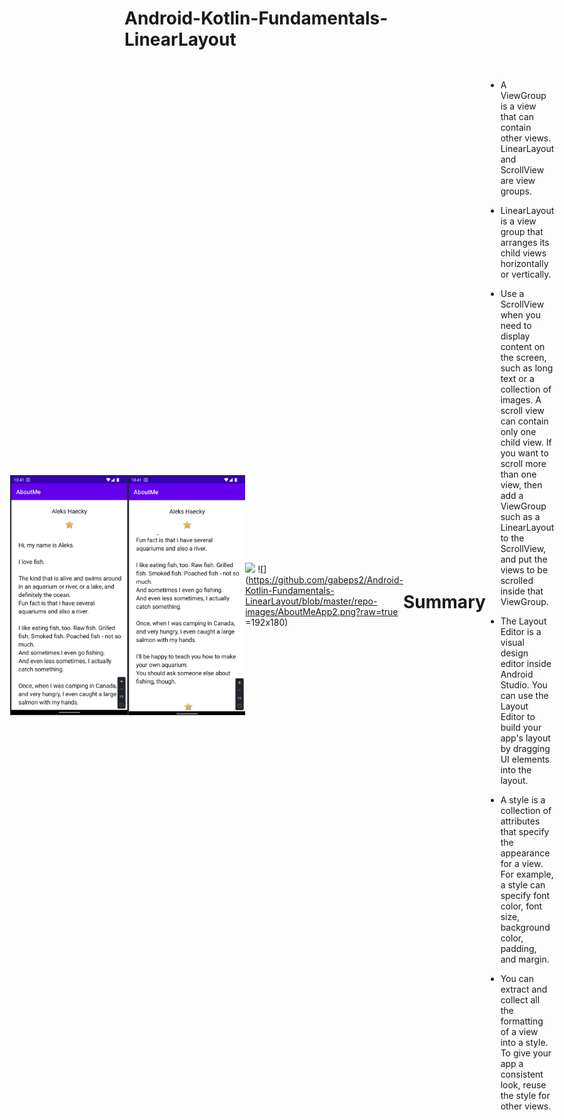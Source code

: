 # Android-Kotlin-Fundamentals-LinearLayout

<div style="display: flex; align-items: center; justify-content: center;">

<img src="https://github.com/gabeps2/Android-Kotlin-Fundamentals-LinearLayout/blob/master/repo-images/AboutMeApp.png?raw=true" width="216" height="384">
<img src="https://github.com/gabeps2/Android-Kotlin-Fundamentals-LinearLayout/blob/master/repo-images/AboutMeApp2.png?raw=true" width="216" height="384">

![]( =192x180)
![](https://github.com/gabeps2/Android-Kotlin-Fundamentals-LinearLayout/blob/master/repo-images/AboutMeApp2.png?raw=true =192x180)

# Summary

* A ViewGroup is a view that can contain other views. LinearLayout and ScrollView are view groups.

* LinearLayout is a view group that arranges its child views horizontally or vertically.

* Use a ScrollView when you need to display content on the screen, such as long text or a collection of images. A scroll view can contain only one child view. If you want to scroll more than one view, then add a ViewGroup such as a LinearLayout to the ScrollView, and put the views to be scrolled inside that ViewGroup.

* The Layout Editor is a visual design editor inside Android Studio. You can use the Layout Editor to build your app's layout by dragging UI elements into the layout.

* A style is a collection of attributes that specify the appearance for a view. For example, a style can specify font color, font size, background color, padding, and margin.

* You can extract and collect all the formatting of a view into a style. To give your app a consistent look, reuse the style for other views.
